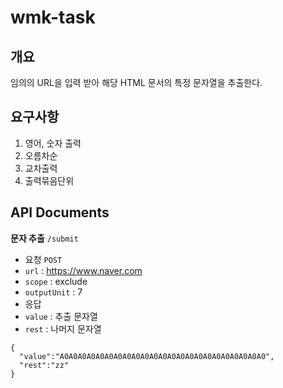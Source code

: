 # wmk-task
## 개요
임의의 URL을 입력 받아 해당 HTML 문서의 특정 문자열을 추출한다.

## 요구사항
1. 영어, 숫자 출력
2. 오름차순
3. 교차출력
4. 출력묶음단위

## API Documents
**문자 추출** `/submit` 
- 요청 `POST`
 - `url` : https://www.naver.com
 - `scope` : exclude
 - `outputUnit` : 7  
- 응답
 - `value` : 추출 문자열
 - `rest` : 나머지 문자열
```
{
  "value":"A0A0A0A0A0A0A0A0A0A0A0A0A0A0A0A0A0A0A0A0A0A0A0",
  "rest":"zz"
}
```


